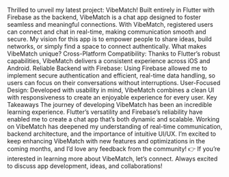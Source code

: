 Thrilled to unveil my latest project: VibeMatch! 
Built entirely in Flutter with Firebase as the backend, VibeMatch is a chat app designed to foster seamless and meaningful connections. With VibeMatch, registered users can connect and chat in real-time, making communication smooth and secure. My vision for this app is to empower people to share ideas, build networks, or simply find a space to connect authentically.
What makes VibeMatch unique?
Cross-Platform Compatibility: Thanks to Flutter’s robust capabilities, VibeMatch delivers a consistent experience across iOS and Android.
Reliable Backend with Firebase: Using Firebase allowed me to implement secure authentication and efficient, real-time data handling, so users can focus on their conversations without interruptions.
User-Focused Design: Developed with usability in mind, VibeMatch combines a clean UI with responsiveness to create an enjoyable experience for every user.
Key Takeaways
The journey of developing VibeMatch has been an incredible learning experience. Flutter’s versatility and Firebase’s reliability have enabled me to create a chat app that’s both dynamic and scalable. Working on VibeMatch has deepened my understanding of real-time communication, backend architecture, and the importance of intuitive UI/UX.
I’m excited to keep enhancing VibeMatch with new features and optimizations in the coming months, and I’d love any feedback from the community!
👉 If you’re interested in learning more about VibeMatch, let’s connect. Always excited to discuss app development, ideas, and collaborations!
